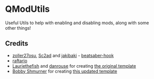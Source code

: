 # QModUtils

Useful Utils to help with enabling and disabling mods, along with some other things!

## Credits

* [zoller27osu](https://github.com/zoller27osu), [Sc2ad](https://github.com/Sc2ad) and [jakibaki](https://github.com/jakibaki) - [beatsaber-hook](https://github.com/sc2ad/beatsaber-hook)
* [raftario](https://github.com/raftario)
* [Lauriethefish](https://github.com/Lauriethefish) and [danrouse](https://github.com/danrouse) for creating [the original template](https://github.com/Lauriethefish/quest-mod-template)
* [Bobby Shmurner](https://github.com/Ohdeymus) for creating [this updated template](https://github.com/Ohdeymus/BeatSaberModdingTemplate)
